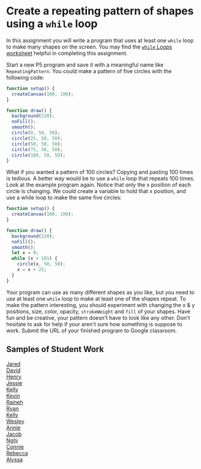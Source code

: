 Create a repeating pattern of shapes using a `while` loop
=============================================
In this assignment you will write a program that uses at least one `while` loop to make many shapes on the screen. You may find the [`while` Loops worksheet](https://github.com/APCSPrinciples/LoopsWorksheet/blob/master/README.md) helpful in completing this assignment.   

Start a new P5 program and save it with a meaningful name like `RepeatingPattern`. You could make a pattern of five circles with the following code:
```javascript
function setup() {
  createCanvas(100, 100);
}

function draw() {
  background(220);
  noFill();
  smooth();
  circle(0, 50, 50);
  circle(25, 50, 50);
  circle(50, 50, 50);
  circle(75, 50, 50);
  circle(100, 50, 50);
}
```
 
What if you wanted a pattern of 100 circles? Copying and pasting 100 times is tedious. A better way would be to use a `while` loop that repeats 100 times. Look at the example program again. Notice that only the x position of each circle is changing. We could create a variable to hold that x position, and use a while loop to make the same five circles:
```javascript
function setup() {
  createCanvas(100, 100);
}

function draw() {
  background(220);
  noFill();
  smooth();
  let x = 0;
  while (x < 101) {
    circle(x, 50, 50);
    x = x + 25;
  }
}
```
Your program can use as many different shapes as you like, but you need to use at least one `while` loop to make at least one of the shapes repeat. To make the pattern interesting, you should experiment with changing the x & y positions, size, color, opacity, `strokeWeight` and `fill` of your shapes. Have fun and be creative, your pattern doesn't have to look like any other. Don't hesitate to ask for help if your aren't sure how something is suppose to work. Submit the URL of your finished program to Google classroom.   

Samples of Student Work
-----------------------
[Jared](JaredWhile.PNG)   
[David](DavidWhile.PNG)   
[Henry](HenryWhile.PNG)   
[Jessie](JessieWhile.PNG)   
[Kelly](KellyWhile.PNG)   
[Kevin](https://trinket.io/embed/python/25b0117929?outputOnly=true&runOption=run&start=result)   
[Raineh](https://trinket.io/embed/python/5ca39edf7a?outputOnly=true&runOption=run&start=result)   
[Ryan](https://trinket.io/embed/python/5e6e58c50b?outputOnly=true&runOption=run&start=result)   
[Kelly](https://trinket.io/embed/python/04fcd53f85?outputOnly=true&runOption=run&start=result)   
[Wesley](https://trinket.io/embed/python/d4490b324e?outputOnly=true&runOption=run&start=result)   
[Annie](https://trinket.io/embed/python/3b18be1b51?outputOnly=true&runOption=run&start=result)   
[Jacob](https://trinket.io/embed/python/94a26abfda?outputOnly=true&runOption=run&start=result)   
[Nghi](https://trinket.io/embed/python/5fcf4b5e85?outputOnly=true&runOption=run&start=result)   
[Connie](https://trinket.io/embed/python/731e8923e7?outputOnly=true&runOption=run&start=result)   
[Rebecca](https://trinket.io/embed/python/b8bbd7c33f?outputOnly=true&runOption=run&start=result)   
[Alyssa](https://trinket.io/embed/python/0d664817ee?outputOnly=true&runOption=run&start=result)   
